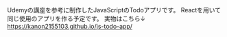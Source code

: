Udemyの講座を参考に制作したJavaScriptのTodoアプリです。
Reactを用いて同じ使用のアプリを作る予定です。
実物はこちら↓
https://kanon2155103.github.io/js-todo-app/

